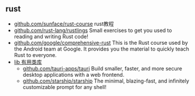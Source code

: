 ## rust
- [github.com/sunface/rust-course](https://github.com/sunface/rust-course) rust教程
- [github.com/rust-lang/rustlings](https://github.com/rust-lang/rustlings) Small exercises to get you used to reading and writing Rust code!
- [github.com/google/comprehensive-rust](https://github.com/google/comprehensive-rust) This is the Rust course used by the Android team at Google. It provides you the material to quickly teach Rust to everyone.
- [lib 有用类库](lib.md)
	- [github.com/tauri-apps/tauri](https://github.com/tauri-apps/tauri) Build smaller, faster, and more secure desktop applications with a web frontend.
	- [github.com/starship/starship](https://github.com/starship/starship) The minimal, blazing-fast, and infinitely customizable prompt for any shell! 
